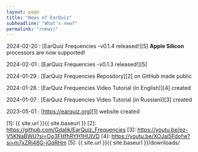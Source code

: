 ```yaml
---
layout: page
title: "News of EarQuiz"
subheadline: "What's new?"
permalink: "/news/"
---
```


2024-02-20
:    [EarQuiz Frequencies -v0.1.4 released!][5] **Apple Silicon** processors are now supported!

2024-02-01
:    [EarQuiz Frequencies -v0.1.3 released!][5]

2024-01-29
:   [EarQuiz Frequencies Repository][2] on GitHub made public

2024-01-28
:   [EarQuiz Frequencies Video Tutorial (in English)][4] created

2024-01-07
:   [EarQuiz Frequencies Video Tutorial (in Russian)][3] created

2023-05-01
:   [https://earquiz.org][1] website created


 [1]: {{ site.url }}{{ site.baseurl }}
 [2]: https://github.com/Gdalik/EarQuiz_Frequencies
 [3]: https://youtu.be/pz-V5KNaBWU?si=Oo3FHfhRYH1HUIVD
 [4]: https://youtu.be/XOJai5Fdofw?si=m7xZRj48G-jGqRHm
 [5]: {{ site.url }}{{ site.baseurl }}/downloads/